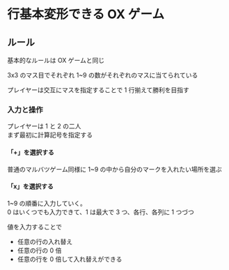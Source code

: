 # 行基本変形できる OX ゲーム

## ルール

基本的なルールは OX ゲームと同じ

3x3 のマス目でそれぞれ 1~9 の数がそれぞれのマスに当てられている

プレイヤーは交互にマスを指定することで 1 行揃えて勝利を目指す

### 入力と操作

プレイヤーは 1 と 2 の二人  
まず最初に計算記号を指定する

#### 「+」を選択する

普通のマルバツゲーム同様に 1~9 の中から自分のマークを入れたい場所を選ぶ

#### 「x」を選択する

1~9 の順番に入力していく。  
0 はいくつでも入力できて、1 は最大で 3 つ、各行、各列に 1 つづつ

値を入力することで

- 任意の行の入れ替え
- 任意の行の 0 倍
- 任意の行を 0 倍して入れ替えができる
